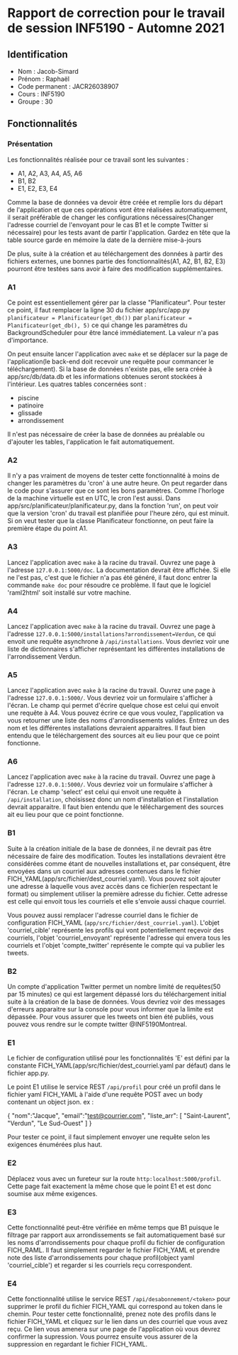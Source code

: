 # Rapport de correction pour le travail de session INF5190 - Automne 2021

## Identification

- Nom : Jacob-Simard
- Prénom : Raphaël
- Code permanent : JACR26038907
- Cours : INF5190
- Groupe : 30

## Fonctionnalités

### Présentation

Les fonctionnalités réalisée pour ce travail sont les suivantes :

- A1, A2, A3, A4, A5, A6
- B1, B2
- E1, E2, E3, E4

Comme la base de données va devoir être créée et remplie lors du départ de l'application et que ces opérations vont être réalisées automatiquement, il serait préférable de changer les configurations nécessaires(Changer l'adresse courriel de l'envoyant pour le cas B1 et le compte Twitter si nécessaire) pour les tests avant de partir l'application. Gardez en tête que la table source garde en mémoire la date de la dernière mise-à-jours

De plus, suite à la création et au téléchargement des données à partir des fichiers externes, une bonnes partie des fonctionnalités(A1, A2, B1, B2, E3) pourront être testées sans avoir à faire des modification supplémentaires.

### A1

Ce point est essentiellement gérer par la classe "Planificateur". Pour tester ce point, il faut remplacer la ligne 30 du fichier app/src/app.py `planificateur = Planificateur(get_db())` par `planificateur = Planificateur(get_db(), 5)` ce qui change les paramètres du BackgroundScheduler pour être lancé immédiatement. La valeur n'a pas d'importance.

On peut ensuite lancer l'application avec `make` et se déplacer sur la page de l'application(le back-end doit recevoir une requête pour commancer le téléchargement). Si la base de données n'existe pas, elle sera créée à app/src/db/data.db et les informations obtenues seront stockées à l'intérieur. Les quatres tables concernées sont :

- piscine
- patinoire
- glissade
- arrondissement

Il n'est pas nécessaire de créer la base de données au préalable ou d'ajouter les tables, l'application le fait automatiquement.

### A2

Il n'y a pas vraiment de moyens de tester cette fonctionnalité à moins de changer les paramètres du 'cron' à une autre heure. On peut regarder dans le code pour s'assurer que ce sont les bons paramètres. Comme l'horloge de la machine virtuelle est en UTC, le cron l'est aussi. Dans app/src/planificateur/planificateur.py, dans la fonction 'run', on peut voir que la version 'cron' du travail est planifiée pour l'heure zéro, qui est minuit. Si on veut tester que la classe Planificateur fonctionne, on peut faire la première étape du point A1.

### A3

Lancez l'application avec `make` à la racine du travail. Ouvrez une page à l'adresse `127.0.0.1:5000/doc`. La documentation devrait être affichée. Si elle ne l'est pas, c'est que le fichier n'a pas été généré, il faut donc entrer la commande `make doc` pour résoudre ce problème. Il faut que le logiciel 'raml2html' soit installé sur votre machine.

### A4

Lancez l'application avec `make` à la racine du travail. Ouvrez une page à l'adresse `127.0.0.1:5000/installations?arrondissement=Verdun`, ce qui envoit une requête asynchrone à `/api/installations`. Vous devriez voir une liste de dictionnaires s'afficher représentant les différentes installations de l'arrondissement Verdun.

### A5

Lancez l'application avec `make` à la racine du travail. Ouvrez une page à l'adresse `127.0.0.1:5000/`. Vous devriez voir un formulaire s'afficher à l'écran. Le champ qui permet d'écrire quelque chose est celui qui envoit une
requête à A4. Vous pouvez écrire ce que vous voulez, l'application va vous retourner une liste des noms d'arrondissements valides. Entrez un des nom et les différentes installations devraient apparaitres. Il faut bien entendu que le téléchargement des sources ait eu lieu pour que ce point fonctionne.

### A6

Lancez l'application avec `make` à la racine du travail. Ouvrez une page à l'adresse `127.0.0.1:5000/`. Vous devriez voir un formulaire s'afficher à l'écran. Le champ 'select' est celui qui envoit une requête à `/api/installation`, choisissez donc un nom d'installation et l'installation devrait apparaitre. Il faut bien entendu que le téléchargement des sources ait eu lieu pour que ce point fonctionne.

### B1

Suite à la création initiale de la base de données, il ne devrait pas être nécessaire de faire des modification. Toutes les installations devraient être considérées comme étant de nouvelles installations et, par conséquent, être envoyées dans un courriel aux adresses contenues dans le fichier FICH_YAML(app/src/fichier/dest_courriel.yaml). Vous pouvez soit ajouter une adresse à laquelle vous avez accès dans ce fichier(en respectant le format) ou simplement utiliser la première adresse du fichier. Cette adresse est celle qui envoit tous les courriels et elle s'envoie aussi chaque courriel.

Vous pouvez aussi remplacer l'adresse courriel dans le fichier de configuration FICH_YAML (`app/src/fichier/dest_courriel.yaml`). L'objet 'courriel_cible' représente les profils qui vont potentiellement reçevoir des courriels, l'objet 'courriel_envoyant' représente l'adresse qui envera tous les courriels et l'objet 'compte_twitter' représente le compte qui va publier les tweets.

### B2

Un compte d'application Twitter permet un nombre limité de requêtes(50 par 15 minutes) ce qui est largement dépassé lors du téléchargement initial suite à la création
de la base de données. Vous devriez voir des messages d'erreurs apparaitre sur la console pour vous informer que la limite est dépassée. Pour vous assurer que les tweets ont bien été publiés, vous pouvez vous rendre sur le compte twitter @INF5190Montreal.

### E1

Le fichier de configuration utilisé pour les fonctionnalités 'E' est défini par la constante FICH_YAML(app/src/fichier/dest_courriel.yaml par défaut) dans le fichier app.py.

Le point E1 utilise le service REST `/api/profil` pour créé un profil dans le fichier yaml FICH_YAML à l'aide d'une requête POST avec un body contenant un
object json. ex :

{
"nom":"Jacque",
"email":"test@courrier.com",
"liste_arr": [
"Saint-Laurent",
"Verdun",
"Le Sud-Ouest"
]
}

Pour tester ce point, il faut simplement envoyer une requête selon les exigences énumérées plus haut.

### E2

Déplacez vous avec un fureteur sur la route `http:localhost:5000/profil`. Cette page fait exactement la même chose que le point E1 et est donc soumise aux même
exigences.

### E3

Cette fonctionnalité peut-être vérifiée en même temps que B1 puisque le filtrage par rapport aux arrondissements se fait automatiquement basé sur
les noms d'arrondissements pour chaque profil du fichier de configuration FICH_RAML. Il faut simplement regarder le fichier FICH_YAML et prendre note
des liste d'arrondissements pour chaque profil(object yaml 'courriel_cible') et regarder si les courriels reçu correspondent.

### E4

Cette fonctionnalité utilise le service REST `/api/desabonnement/<token>` pour supprimer le profil du fichier FICH_YAML qui correspond au token dans le chemin.
Pour tester cette fonctionnalité, prenez note des profils dans le fichier FICH_YAML et cliquez sur le lien dans un des courriel que vous avez reçu. Ce lien vous amenera sur une page de l'application où vous devrez confirmer la supression. Vous pourrez ensuite vous assurer de la suppression en regardant le fichier FICH_YAML.
